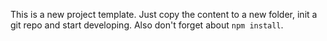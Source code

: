 This is a new project template. Just copy the content to a new folder, init a git repo and start developing. Also don't forget about `npm install`.
